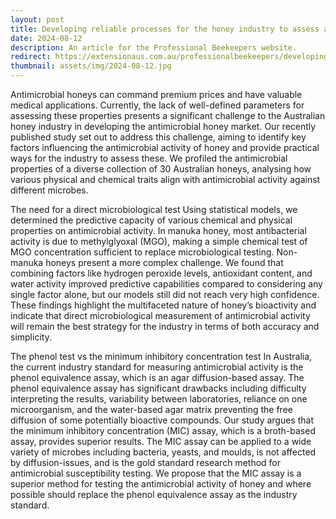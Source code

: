 ```yaml
---
layout: post
title: Developing reliable processes for the honey industry to assess active honeys
date: 2024-08-12
description: An article for the Professional Beekeepers website. 
redirect: https://extensionaus.com.au/professionalbeekeepers/developing-reliable-processes-for-the-honey-industry-to-assess-active-honeys/
thumbnail: assets/img/2024-08-12.jpg
---
```


Antimicrobial honeys can command premium prices and have valuable medical applications. Currently, the lack of well-defined parameters for assessing these properties presents a significant challenge to the Australian honey industry in developing the antimicrobial honey market. Our recently published study set out to address this challenge, aiming to identify key factors influencing the antimicrobial activity of honey and provide practical ways for the industry to assess these. We profiled the antimicrobial properties of a diverse collection of 30 Australian honeys, analysing how various physical and chemical traits align with antimicrobial activity against different microbes.

The need for a direct microbiological test
Using statistical models, we determined the predictive capacity of various chemical and physical properties on antimicrobial activity. In manuka honey, most antibacterial activity is due to methylglyoxal (MGO), making a simple chemical test of MGO concentration sufficient to replace microbiological testing. Non-manuka honeys present a more complex challenge. We found that combining factors like hydrogen peroxide levels, antioxidant content, and water activity improved predictive capabilities compared to considering any single factor alone, but our models still did not reach very high confidence. These findings highlight the multifaceted nature of honey’s bioactivity and indicate that direct microbiological measurement of antimicrobial activity will remain the best strategy for the industry in terms of both accuracy and simplicity. 

The phenol test vs the minimum inhibitory concentration test
In Australia, the current industry standard for measuring antimicrobial activity is the phenol equivalence assay, which is an agar diffusion-based assay. The phenol equivalence assay has significant drawbacks including difficulty interpreting the results, variability between laboratories, reliance on one microorganism, and the water-based agar matrix preventing the free diffusion of some potentially bioactive compounds. Our study argues that the minimum inhibitory concentration (MIC) assay, which is a broth-based assay, provides superior results. The MIC assay can be applied to a wide variety of microbes including bacteria, yeasts, and moulds, is not affected by diffusion-issues, and is the gold standard research method for antimicrobial susceptibility testing. We propose that the MIC assay is a superior method for testing the antimicrobial activity of honey and where possible should replace the phenol equivalence assay as the industry standard.

